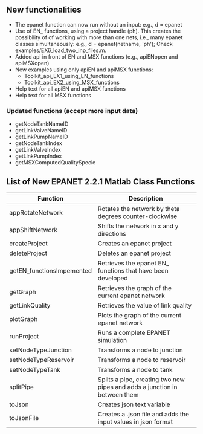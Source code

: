 ## New functionalities
* The epanet function can now run without an input:
  e.g., d = epanet
* Use of EN_ functions, using a project handle (ph). This creates the possibility of 
  of working with more than one nets, i.e., many epanet classes simultaneously: e.g., d = epanet(netname, 'ph');
  Check examples/EX6_load_two_inp_files.m.   
* Added api in front of EN and MSX functions (e.g., apiENopen and apiMSΧopen)
* New examples using only apiEN and apiMSX functions:
  * Toolkit_api_EX1_using_EN_functions
  * Toolkit_api_EX2_using_MSX_functions
* Help text for all apiEN and apiMSX functions
* Help text for all MSX functions 


### Updated functions (accept more input data)
  * getNodeTankNameID
  * getLinkValveNameID
  * getLinkPumpNameID  
  * getNodeTankIndex 
  * getLinkValveIndex
  * getLinkPumpIndex
  * getMSXComputedQualitySpecie 



## List of New EPANET 2.2.1 Matlab Class Functions
|Function|Description|
|---------|---------|
|appRotateNetwork|Rotates the network by theta degrees counter-clockwise|
|appShiftNetwork|Shifts the network in x and y directions|
|createProject|Creates an epanet project|
|deleteProject|Deletes an epanet project|
|getEN_functionsImpemented|Retrieves the epanet EN_ functions that have been developed|
|getGraph|Retrieves the graph of the current epanet network|
|getLinkQuality|Retrieves the value of link quality|
|plotGraph|Plots the graph of the current epanet network|
|runProject|Runs a complete EPANET simulation|
|setNodeTypeJunction|Transforms a node to junction|
|setNodeTypeReservoir|Transforms a node to reservoir|
|setNodeTypeTank|Transforms a node to tank|
|splitPipe|Splits a pipe, creating two new pipes and adds a junction in between them|
|toJson|Creates json text variable|
|toJsonFile|Creates a .json file and adds the input values in json format|
